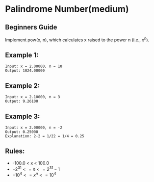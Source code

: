 # Palindrome Number(medium)

## Beginners Guide

Implement pow(x, n), which calculates x raised to the power n (i.e., $x^n$).


Example 1:
---
```go=
Input: x = 2.00000, n = 10
Output: 1024.00000
```

Example 2:
---
```go=
Input: x = 2.10000, n = 3
Output: 9.26100
```

Example 3:
---
```go=
Input: x = 2.00000, n = -2
Output: 0.25000
Explanation: 2-2 = 1/22 = 1/4 = 0.25
```

Rules:
---
* -100.0 < x < 100.0
* $-2^31 <= n <= 2^31-1$
* $-10^4 <= x^n <= 10^4$